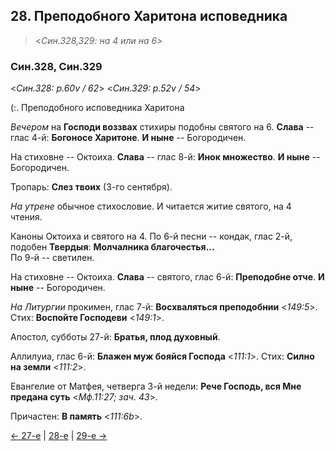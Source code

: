 
## 28. Преподобного Харитона исповедника 

> <*Син.328,329: на 4 или на 6*>

### Син.328, Син.329

<*Син.328: p.60v / 62*>
<*Син.329: p.52v / 54*>

(:. Преподобного исповедника Харитона

*Вечером* на **Господи воззвах** стихиры подобны святого на 6. 
**Слава** -- глас 4-й: **Богоносе Харитоне**. 
**И ныне** -- Богородичен. 

На стиховне -- Октоиха. 
**Слава** -- глас 8-й: **Инок множество**.
**И ныне** -- Богородичен.

Тропарь: **Слез твоих** (3-го сентября).

*На утрене* обычное стихословие. 
И читается житие святого, на 4 чтения.

Каноны Октоиха и святого на 4.
По 6-й песни -- кондак, глас 2-й, подобен **Твердыя**: **Молчалника благочестья...**  
По 9-й -- светилен. 

На стиховне -- Октоиха. 
**Слава** -- святого, глас 6-й: **Преподобне отче**.
**И ныне** -- Богородичен.

*На Литургии* прокимен, глас 7-й: **Восхваляться преподобнии** <*149:5*>. 
Стих: **Воспойте Господеви** <*149:1*>.

Апостол, субботы 27-й: **Братья, плод духовный**. 

Аллилуиа, глас 6-й: **Блажен муж бояйся Господа** <*111:1*>. 
Стих: **Силно на земли** <*111:2*>.

Евангелие от Матфея, четверга 3-й недели: **Рече Господь, вся Мне предана суть** <*Мф.11:27; зач. 43*>.

Причастен: **В память** <*111:6b*>.

[← 27-е](09_27_SAB.ru.md) | [28-е](README.md#28-й) | [29-е →](09_29_SAB.ru.md)
